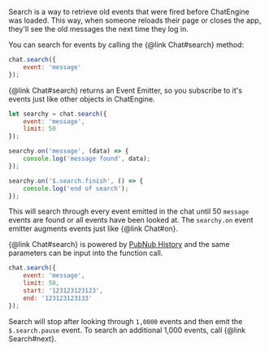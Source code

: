 Search is a way to retrieve old events that were fired before ChatEngine
was loaded. This way, when someone reloads their page or closes the app,
they'll see the old messages the next time they log in.

You can search for events by calling the {@link Chat#search} method:

```js
chat.search({
    event: 'message'
});
```

{@link Chat#search} returns an Event Emitter, so you subscribe to it's events
just like other objects in ChatEngine.

```js
let searchy = chat.search({
    event: 'message',
    limit: 50
});

searchy.on('message', (data) => {
    console.log('message found', data);
});

searchy.on('$.search.finish', () => {
    console.log('end of search');
});
```

This will search through every event emitted in the chat until 50 ```message``` events
are found or all events have been looked at. The ```searchy.on``` event emitter
augments events just like {@link Chat#on}.

{@link Chat#search} is powered by [PubNub History](https://www.pubnub.com/docs/web-javascript/storage-and-history) and the same parameters can be input
into the function call.

```js
chat.search({
    event: 'message',
    limit: 50,
    start: '123123123123',
    end: '123123123133'
});
```

Search will stop after looking through ```1,0000``` events and then emit the ```$.search.pause``` event.
To search an additional 1,000 events, call {@link Search#next}.
